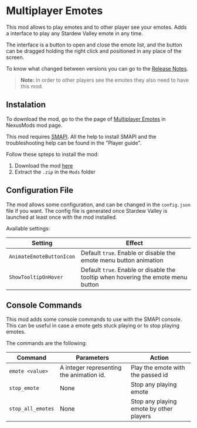 
# Multiplayer Emotes

This mod allows to play emotes and to other player see your emotes.
Adds a interface to play any Stardew Valley emote in any time.

The interface is a button to open and close the emote list, and the button can be dragged holding the right click and positioned in any place of the screen.

To know what changed between versions you can go to the [Release Notes](https://github.com/FerMod/StardewMods/tree/master/MultiplayerEmotes/release-notes.md).

>**Note:** In order to other players see the emotes they also need to have this mod.

## Instalation

To download the mod, go to the the page of [Multiplayer Emotes](https://www.nexusmods.com/stardewvalley/mods/2347) in NexusMods mod page.

This mod requires [SMAPI](https://smapi.io/). All the help to install SMAPI and the troubleshooting help can be found in the "Player guide".

Follow these spteps to install the mod:
1. Download the mod [here](https://www.nexusmods.com/stardewvalley/mods/2347)
2. Extract the `.zip` in the `Mods` folder


## Configuration File
The mod allows  some configuration, and can be changed in the `config.json` file if you want. 
The config file is generated once Stardew Valley is launched at least once with the mod installed.

Available settings:

| Setting                     | Effect
| --------------------------- | -------------------------------
| `AnimateEmoteButtonIcon` | Default `true`. Enable or disable the emote menu button animation
| `ShowTooltipOnHover`      | Default `true`. Enable or disable the tooltip when hovering the emote menu button

## Console Commands
This mod adds some console commands to use with the SMAPI console. This can be useful in case a emote gets stuck playing or to stop playing emotes.

The commands are the following:
  
| Command 				| Parameters 							   | Action
| --------------------- | -----------------------------------------|----------------
| `emote <value>`		| A integer representing the animation id. | Play the emote with the passed id
| `stop_emote` 		| None				                       | Stop any playing emote
| `stop_all_emotes` 	| None		                               | Stop any playing emote by other players
